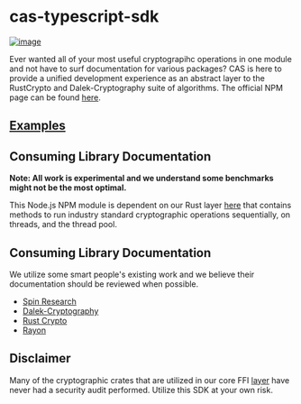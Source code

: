 # cas-typescript-sdk

[![image](https://img.shields.io/badge/Discord-5865F2?style=for-the-badge&logo=discord&logoColor=white)](https://discord.gg/7bXXCQj45q)

Ever wanted all of your most useful cryptograpihc operations in one module and not have to surf documentation for various packages? 
CAS is here to provide a unified development experience as an abstract layer to the RustCrypto and Dalek-Cryptography suite of algorithms.
The official NPM page can be found [here](https://www.npmjs.com/package/cas-typescript-sdk).

## [Examples](./docs/EXAMPLES.md)

## Consuming Library Documentation
**Note: All work is experimental and we understand some benchmarks might not be the most optimal.**

This Node.js NPM module is dependent on our Rust layer [here](./src) that contains methods to run industry standard cryptographic operations sequentially, on threads, and the thread pool.

## Consuming Library Documentation
We utilize some smart people's existing work and we believe their documentation should be reviewed when possible.
- [Spin Research](https://github.com/SpinResearch)
- [Dalek-Cryptography](https://github.com/dalek-cryptography)
- [Rust Crypto](https://github.com/RustCrypto)
- [Rayon](https://github.com/rayon-rs/rayon)

## Disclaimer
Many of the cryptographic crates that are utilized in our core FFI [layer](./src) have never had a security audit performed. Utilize this SDK at your own risk.
